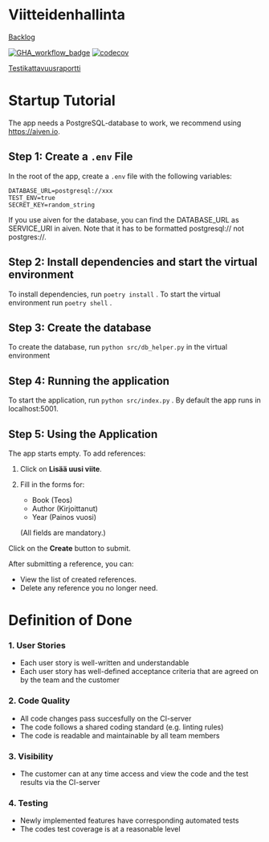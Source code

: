 # Viitteidenhallinta <br>
[Backlog](https://docs.google.com/spreadsheets/d/1ynXuHdp9rR2oDtbcrOBZir3f2yQD1G3NdnaW-2tr-l4/edit?gid=1#gid=1)

[![GHA_workflow_badge](https://github.com/Hillomunkit/Viitteidenhallinta/workflows/CI/badge.svg)](https://github.com/Hillomunkit/Viitteidenhallinta/actions)
[![codecov](https://codecov.io/github/hillomunkit/viitteidenhallinta/graph/badge.svg?token=KGOW38AQWE)](https://codecov.io/github/hillomunkit/viitteidenhallinta)

[Testikattavuusraportti](https://drive.google.com/file/d/1mEzOYKXCvCLl9-yTmF254uXwnXeWGIkW/view?usp=drive_link)


# Startup Tutorial

The app needs a PostgreSQL-database to work, we recommend using https://aiven.io.

## Step 1: Create a `.env` File

In the root of the app, create a `.env` file with the following variables:
```
DATABASE_URL=postgresql://xxx
TEST_ENV=true
SECRET_KEY=random_string
```
If you use aiven for the database, you can find the DATABASE_URL as SERVICE_URI in aiven. Note that it has to be formatted postgresql:// not postgres://.

## Step 2: Install dependencies and start the virtual environment
To install dependencies, run
```poetry install``` .
To start the virtual environment run
```poetry shell``` .

## Step 3: Create the database
To create the database, run ```python src/db_helper.py``` in the virtual environment

## Step 4: Running the application
To start the application, run ```python src/index.py``` . By default the app runs in localhost:5001.

## Step 5: Using the Application

The app starts empty. To add references:

  1. Click on **Lisää uusi viite**.
  2. Fill in the forms for:
       * Book (Teos)
       * Author (Kirjoittanut)
       * Year (Painos vuosi)
        
        (All fields are mandatory.)

  Click on the **Create** button to submit.

After submitting a reference, you can:
  * View the list of created references.
  * Delete any reference you no longer need.

# Definition of Done
### 1. User Stories
* Each user story is well-written and understandable
* Each user story has well-defined acceptance criteria that are agreed on by the team and the customer
  
### 2. Code Quality
* All code changes pass succesfully on the CI-server
* The code follows a shared coding standard (e.g. linting rules)
* The code is readable and maintainable by all team members

### 3. Visibility
* The customer can at any time access and view the code and the test results via the CI-server

### 4. Testing
* Newly implemented features have corresponding automated tests
* The codes test coverage is at a reasonable level
